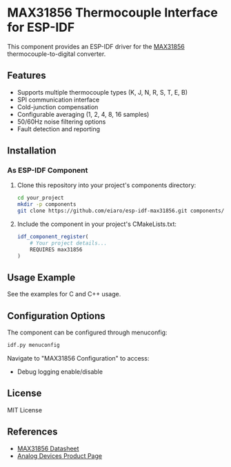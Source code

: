 <!--
SPDX-FileCopyrightText: 2025 Ronny Eia <3652665+eiaro@users.noreply.github.com>

SPDX-License-Identifier: MIT
-->

# MAX31856 Thermocouple Interface for ESP-IDF

This component provides an ESP-IDF driver for the [MAX31856](https://www.analog.com/en/products/max31856.html) thermocouple-to-digital converter.

## Features

- Supports multiple thermocouple types (K, J, N, R, S, T, E, B)
- SPI communication interface
- Cold-junction compensation
- Configurable averaging (1, 2, 4, 8, 16 samples)
- 50/60Hz noise filtering options
- Fault detection and reporting

## Installation

### As ESP-IDF Component

1. Clone this repository into your project's components directory:
   ```sh
   cd your_project
   mkdir -p components
   git clone https://github.com/eiaro/esp-idf-max31856.git components/max31856
   ```

2. Include the component in your project's CMakeLists.txt:
   ```cmake
   idf_component_register(
       # Your project details...
       REQUIRES max31856
   )
   ```

## Usage Example

See the examples for C and C++ usage.

## Configuration Options

The component can be configured through menuconfig:

```bash
idf.py menuconfig
```

Navigate to "MAX31856 Configuration" to access:
- Debug logging enable/disable


## License

MIT License

## References

- [MAX31856 Datasheet](https://datasheets.maximintegrated.com/en/ds/MAX31856.pdf)
- [Analog Devices Product Page](https://www.analog.com/en/products/max31856.html)